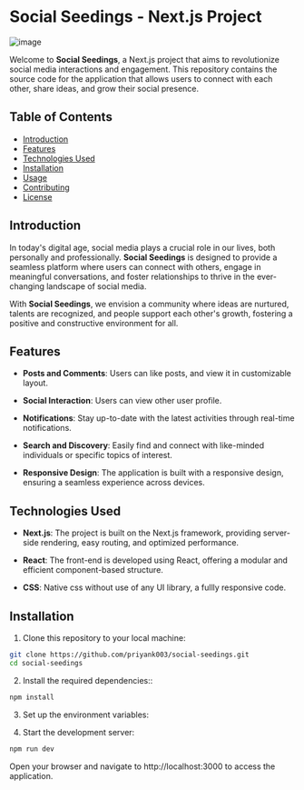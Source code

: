 # Social Seedings - Next.js Project

![image](https://github.com/priyank003/social-seedings/assets/79754424/c87e8674-e237-491c-95ea-7043d44df77a)


Welcome to **Social Seedings**, a Next.js project that aims to revolutionize social media interactions and engagement. This repository contains the source code for the application that allows users to connect with each other, share ideas, and grow their social presence.

## Table of Contents

- [Introduction](#introduction)
- [Features](#features)
- [Technologies Used](#technologies-used)
- [Installation](#installation)
- [Usage](#usage)
- [Contributing](#contributing)
- [License](#license)

## Introduction

In today's digital age, social media plays a crucial role in our lives, both personally and professionally. **Social Seedings** is designed to provide a seamless platform where users can connect with others, engage in meaningful conversations, and foster relationships to thrive in the ever-changing landscape of social media.

With **Social Seedings**, we envision a community where ideas are nurtured, talents are recognized, and people support each other's growth, fostering a positive and constructive environment for all.

## Features

- **Posts and Comments**: Users can like posts, and view it in customizable layout.

- **Social Interaction**: Users can view other user profile.

- **Notifications**: Stay up-to-date with the latest activities through real-time notifications.

- **Search and Discovery**: Easily find and connect with like-minded individuals or specific topics of interest.

- **Responsive Design**: The application is built with a responsive design, ensuring a seamless experience across devices.

## Technologies Used

- **Next.js**: The project is built on the Next.js framework, providing server-side rendering, easy routing, and optimized performance.

- **React**: The front-end is developed using React, offering a modular and efficient component-based structure.

- **CSS**: Native css without use of any UI library, a fullly responsive code.

## Installation

1. Clone this repository to your local machine:

```bash
git clone https://github.com/priyank003/social-seedings.git
cd social-seedings
```

2. Install the required dependencies::

```bash
npm install
```
3. Set up the environment variables:

4. Start the development server:

```bash
npm run dev
```

Open your browser and navigate to http://localhost:3000 to access the application.


